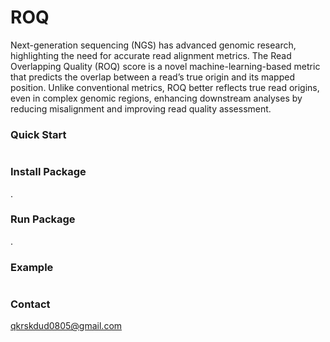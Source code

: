 # ROQ
Next-generation sequencing (NGS) has advanced genomic research, highlighting the need for accurate read alignment metrics. The Read Overlapping Quality (ROQ) score is a novel machine-learning-based metric that predicts the overlap between a read’s true origin and its mapped position. Unlike conventional metrics, ROQ better reflects true read origins, even in complex genomic regions, enhancing downstream analyses by reducing misalignment and improving read quality assessment.


### Quick Start
```bash

```


### Install Package
.

### Run Package
.

### Example
```bash

```

### Contact
qkrskdud0805@gmail.com
